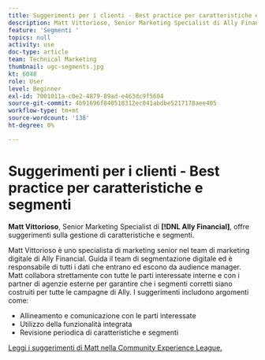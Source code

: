 ```yaml
---
title: Suggerimenti per i clienti - Best practice per caratteristiche e segmenti
description: Matt Vittorioso, Senior Marketing Specialist di Ally Financial, offre suggerimenti sulla gestione di caratteristiche e segmenti.
feature: 'Segmenti '
topics: null
activity: use
doc-type: article
team: Technical Marketing
thumbnail: ugc-segments.jpg
kt: 6048
role: User
level: Beginner
exl-id: 7001011a-c0e2-4879-89ad-e463dc9f5604
source-git-commit: 4b91696f840518312ec041abdbe5217178aee405
workflow-type: tm+mt
source-wordcount: '138'
ht-degree: 0%

---
```


# Suggerimenti per i clienti - Best practice per caratteristiche e segmenti

**Matt Vittorioso**, Senior Marketing Specialist di  **[!DNL Ally Financial]**, offre suggerimenti sulla gestione di caratteristiche e segmenti.

Matt Vittorioso è uno specialista di marketing senior nel team di marketing digitale di Ally Financial. Guida il team di segmentazione digitale ed è responsabile di tutti i dati che entrano ed escono da audience manager. Matt collabora strettamente con tutte le parti interessate interne e con i partner di agenzie esterne per garantire che i segmenti corretti siano costruiti per tutte le campagne di Ally. I suggerimenti includono argomenti come:

* Allineamento e comunicazione con le parti interessate
* Utilizzo della funzionalità integrata
* Revisione periodica di caratteristiche e segmenti

[Leggi i suggerimenti di Matt nella Community Experience League.](https://experienceleaguecommunities.adobe.com/t5/adobe-audience-manager-blogs/traits-and-segments-best-practices/ba-p/367729)
